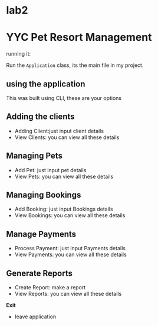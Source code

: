 # lab2
# YYC Pet Resort Management

running it:

Run the `Application` class, its the main file in my project.

## using the application

This was built using CLI, these are your options

## Adding the clients
   - Adding Client:just input client details
   - View Clients: you can view all these details
## Managing Pets
   - Add Pet: just input pet details
   - View Pets: you can view all these details 

## Managing Bookings
   - Add Booking: just input Bookings details
   - View Bookings:  you can view all these details 


## Manage Payments
   - Process Payment: just input Payments details
   - View Payments:  you can view all these details 


## Generate Reports
   - Create Report: make a report
   - View Reports:  you can view all these details 


**Exit**
   - leave application

